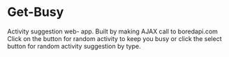 # Get-Busy
Activity suggestion web- app. Built by making AJAX call to  boredapi.com
Click on the button for random activity to keep you busy or click the select button for random activity suggestion by type.
